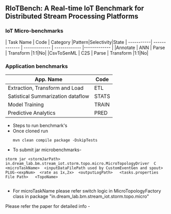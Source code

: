 ## RIoTBench: A Real-time IoT Benchmark for Distributed Stream Processing Platforms
### IoT  Micro-benchmarks 
| Task Name  | Code | Category |Pattern|Selectivity|State
| -----------| ------------- | ------------- | ------------- |------------- |
|Annotate | ANN | Parse |  Transform |1:1|No|
|CsvToSenML | C2S | Parse |  Transform |1:1|No|
### Application  benchmarks 
| App. Name  | Code |
| ------------- | ------------- |
| Extraction, Transform and Load | ETL   |
| Satistical Summarization dataflow  | STATS   |
| Model Training  | TRAIN   |
| Predictive Analytics   | PRED   |


<!--- ![FCAST](https://github.com/anshuiisc/FIG/blob/master/STATS-and-PRED.png)  --->

- Steps to run benchmark's
- Once cloned  run 
    ```
   mvn clean compile package -DskipTests
    ```
- To submit jar microbenchmarks- 
 ```
 storm jar <stormJarPath>   in.dream_lab.bm.stream_iot.storm.topo.micro.MicroTopologyDriver  C  <microTaskName>  <inputDataFilePath used by CustomEventGen and spout>   PLUG-<expNum>  <rate as 1x,2x>  <outputLogPath>   <tasks.properties File Path>   <TopoName>
 
 
 ```
- For microTaskName please refer  switch logic in  MicroTopologyFactory class in package   "in.dream_lab.bm.stream_iot.storm.topo.micro"   

Please refer the paper for detailed info  - <arxiv-link> 





